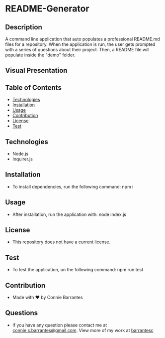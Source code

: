 # README-Generator

## Description
A command line application that auto populates a professional README.md files for a repository. When the application is run, the user gets prompted with a series of questions about their project. Then, a README file will populate inside the "demo" folder.

## Visual Presentation

## Table of Contents
* [Technologies](#Technologies)
* [Installation](#installation)
* [Usage](#usage)
* [Contribution](#contribution)
* [License](#license)
* [Test](#test)

## Technologies
* Node.js
* Inquirer.js

## Installation
* To install dependencies, run the following command: npm i 

## Usage
* After installation, run the application with: node index.js

## License
* This repository does not have a current license.


## Test
* To test the application, un the following command: npm run test

## Contribution
* Made with ❤️ by Connie Barrantes

## Questions
* If you have any question please contact me at [connie.s.barrantes@gmail.com](mailto:connie.s.barrantes@gmail.com). View more of my work at [barrantesc](https://github.com/barrantesc)

